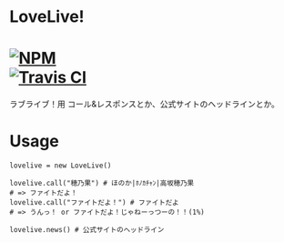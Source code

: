 # LoveLive!

[![NPM](https://nodei.co/npm/node-lovelive..png)](https://nodei.co/npm/node-lovelive./)  
[![Travis CI](https://travis-ci.org/ota42y/node-lovelive..svg?branch=master)](https://travis-ci.org/ota42y/node-lovelive..svg?branch=master)
==========

ラブライブ！用
コール&レスポンスとか、公式サイトのヘッドラインとか。

# Usage
```
lovelive = new LoveLive()

lovelive.call("穂乃果") # ほのか|ﾎﾉｶﾁｬﾝ|高坂穂乃果
# => ファイトだよ！
lovelive.call("ファイトだよ！") # ファイトだよ
# => うんっ！ or ファイトだよ！じゃねーっつーの！！(1%)

lovelive.news() # 公式サイトのヘッドライン
```
